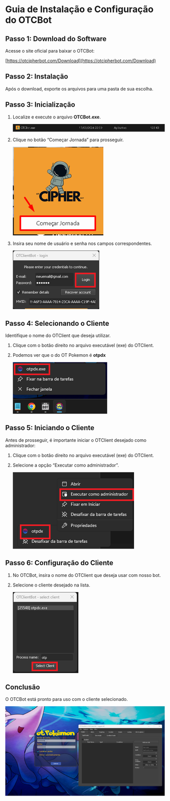 # Guia de Instalação e Configuração do OTCBot

## **Passo 1: Download do Software**

Acesse o site oficial para baixar o OTCBot:

[https://otcipherbot.com/Download](https://otcipherbot.com/Download)

## **Passo 2: Instalação**

Após o download, exporte os arquivos para uma pasta de sua escolha.

## **Passo 3: Inicialização**

1. Localize e execute o arquivo **OTCBot.exe**.
    
    ![Untitled](Guia%20de%20Instalac%CC%A7a%CC%83o%20e%20Configurac%CC%A7a%CC%83o%20do%20OTCBot%20c13098b7435e4c1a93696c113d704b55/Untitled.png)
    
2. Clique no botão “Começar Jornada” para prosseguir.
    
    ![Untitled](Guia%20de%20Instalac%CC%A7a%CC%83o%20e%20Configurac%CC%A7a%CC%83o%20do%20OTCBot%20c13098b7435e4c1a93696c113d704b55/Untitled%201.png)
    
3. Insira seu nome de usuário e senha nos campos correspondentes.
    
    ![Untitled.png](Guia%20de%20Instalac%CC%A7a%CC%83o%20e%20Configurac%CC%A7a%CC%83o%20do%20OTCBot%20c13098b7435e4c1a93696c113d704b55/Untitled%202.png)
    

## **Passo 4: Selecionando o Cliente**

Identifique o nome do OTClient que deseja utilizar. 

1. Clique com o botão direito no arquivo executável (exe) do OTClient. 
2. Podemos ver que o do OT Pokemon é **otpdx**
    
    ![Untitled](Guia%20de%20Instalac%CC%A7a%CC%83o%20e%20Configurac%CC%A7a%CC%83o%20do%20OTCBot%20c13098b7435e4c1a93696c113d704b55/Untitled%203.png)
    

## **Passo 5: Iniciando o Cliente**

Antes de prosseguir, é importante iniciar o OTClient desejado como administrador:

1. Clique com o botão direito no arquivo executável (exe) do OTClient.
2. Selecione a opção “Executar como administrador”.
    
    ![Untitled.png](Guia%20de%20Instalac%CC%A7a%CC%83o%20e%20Configurac%CC%A7a%CC%83o%20do%20OTCBot%20c13098b7435e4c1a93696c113d704b55/Untitled%204.png)
    

## **Passo 6: Configuração do Cliente**

1. No OTCBot, insira o nome do OTClient que deseja usar com nosso bot.
2. Selecione o cliente desejado na lista.
    
    ![Untitled.png](Guia%20de%20Instalac%CC%A7a%CC%83o%20e%20Configurac%CC%A7a%CC%83o%20do%20OTCBot%20c13098b7435e4c1a93696c113d704b55/Untitled%205.png)
    

## **Conclusão**

O OTCBot está pronto para uso com o cliente selecionado.

![Untitled](Guia%20de%20Instalac%CC%A7a%CC%83o%20e%20Configurac%CC%A7a%CC%83o%20do%20OTCBot%20c13098b7435e4c1a93696c113d704b55/Untitled%206.png)